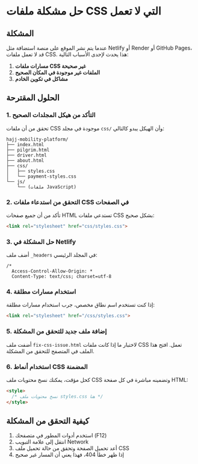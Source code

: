 # حل مشكلة ملفات CSS التي لا تعمل

## المشكلة
عندما يتم نشر الموقع على منصة استضافة مثل Netlify أو Render أو GitHub Pages، قد لا تعمل ملفات CSS. هذا يحدث لإحدى الأسباب التالية:

1. **مسارات ملفات CSS غير صحيحة**
2. **الملفات غير موجودة في المكان الصحيح**
3. **مشاكل في تكوين الخادم**

## الحلول المقترحة

### 1. التأكد من هيكل المجلدات الصحيح

تحقق من أن ملفات CSS موجودة في مجلد `css/` وأن الهيكل يبدو كالتالي:

```
hajj-mobility-platform/
├── index.html
├── pilgrim.html
├── driver.html
├── about.html
├── css/
│   ├── styles.css
│   └── payment-styles.css
└── js/
    └── (ملفات JavaScript)
```

### 2. التحقق من استدعاء ملفات CSS في الصفحات

تأكد من أن جميع صفحات HTML تستدعي ملفات CSS بشكل صحيح:

```html
<link rel="stylesheet" href="css/styles.css">
```

### 3. حل المشكلة في Netlify

أضف ملف `_headers` في المجلد الرئيسي:

```
/*
  Access-Control-Allow-Origin: *
  Content-Type: text/css; charset=utf-8
```

### 4. استخدام مسارات مطلقة

إذا كنت تستخدم اسم نطاق مخصص، جرب استخدام مسارات مطلقة:

```html
<link rel="stylesheet" href="/css/styles.css">
```

### 5. إضافة ملف جديد للتحقق من المشكلة

أضفت ملف `fix-css-issue.html` لاختبار ما إذا كانت ملفات CSS تعمل. افتح هذا الملف في المتصفح للتحقق من المشكلة.

### 6. استخدام أنماط CSS المضمنة

كحل مؤقت، يمكنك نسخ محتويات ملف CSS وتضمينه مباشرة في كل صفحة HTML:

```html
<style>
  /* نسخ محتويات ملف styles.css هنا */
</style>
```

## كيفية التحقق من المشكلة

1. استخدم أدوات المطور في متصفحك (F12)
2. انتقل إلى علامة التبويب Network
3. أعد تحميل الصفحة وتحقق من حالة تحميل ملف CSS
4. إذا ظهر خطأ 404، فهذا يعني أن المسار غير صحيح
